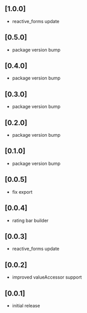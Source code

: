 ## [1.0.0]
* reactive_forms update

## [0.5.0]
* package version bump

## [0.4.0]
* package version bump

## [0.3.0]
* package version bump

## [0.2.0]
* package version bump

## [0.1.0]
* package version bump

## [0.0.5]
* fix export
 
## [0.0.4]
* rating bar builder
 
## [0.0.3]
* reactive_forms update

## [0.0.2]
* improved valueAccessor support

## [0.0.1]
* initial release
